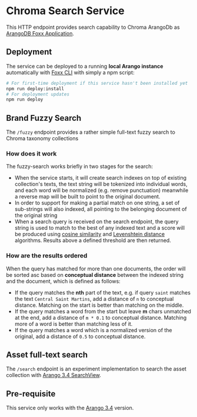 # Chroma Search Service

This HTTP endpoint provides search capability to Chroma ArangoDb as [ArangoDB Foxx Application](https://docs.arangodb.com/devel/Manual/Foxx/).

## Deployment
The service can be deployed to a running **local Arango instance** automatically with [Foxx CLI](https://github.com/arangodb/foxx-cli) with simply a npm script:
```bash
# For first-time deployment if this service hasn't been installed yet
npm run deploy:install 
# For deployment updates
npm run deploy 
```   
## Brand Fuzzy Search
The `/fuzzy` endpoint provides a rather simple full-text fuzzy search to Chroma taxonomy collections 

### How does it work
The fuzzy-search works briefly in two stages for the search:
 - When the service starts, it will create search indexes on top of existing collection's texts, the text string will be tokenized into individual words, and each word will be normalized (e.g. remove punctuation) meanwhile a reverse map will be built to point to the original document.
 - In order to support for making a partial match on one string, a set of sub-strings will also indexed, all pointing to the belonging document of the original string 
 - When a search query is received on the search endpoint, the query string is used to match to the best of any indexed text and a score will be produced using [cosine similarity](https://en.wikipedia.org/wiki/Cosine_similarity) and [Levenshtein distance](https://en.wikipedia.org/wiki/Levenshtein_distance) algorithms. Results above a defined threshold are then returned.
 
### How are the results ordered
When the query has matched for more than one documents, the order will be sorted asc based on **conceptual distance** between the indexed string and the document, which is defined as follows:     
  - If the query matches the **nth** part of the text, e.g. if query `saint` matches the text `Central Saint Martins`, add a distance of `n` to conceptual distance. Matching on the start is better than matching on the middle.  
  - If the query matches a word from the start but leave **m** chars unmatched at the end, add a distance of `m * 0.1` to conceptual distance. Matching more of a word is better than matching less of it.
  - If the query matches a word which is a normalized version of the original, add a distance of `0.5` to conceptual distance.
  

## Asset full-text search
The `/search` endpoint is an experiment implementation to search the asset collection with [Arango 3.4 SearchView](https://docs.arangodb.com/3.4/AQL/Views/).

## Pre-requisite
This service only works with the [Arango 3.4](https://github.com/conde-nast-international/chroma-api/tree/feature/arango-3.4) version.